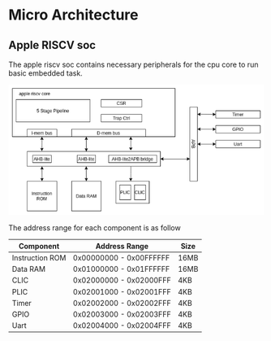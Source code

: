 # Micro Architecture

## Apple RISCV soc

The apple riscv soc contains necessary peripherals for the cpu core to run basic embedded task.

![soc](img/soc.png)

The address range for each component is as follow

| Component       | Address Range           | Size |
| --------------- | ----------------------- | ---- |
| Instruction ROM | 0x00000000 - 0x00FFFFFF | 16MB |
| Data RAM        | 0x01000000 - 0x01FFFFFF | 16MB |
| CLIC            | 0x02000000 - 0x02000FFF | 4KB  |
| PLIC            | 0x02001000 - 0x02001FFF | 4KB  |
| Timer           | 0x02002000 - 0x02002FFF | 4KB  |
| GPIO            | 0x02003000 - 0x02003FFF | 4KB  |
| Uart            | 0x02004000 - 0x02004FFF | 4KB  |
